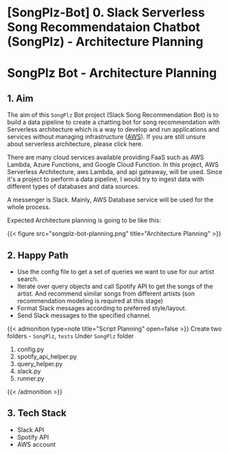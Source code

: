 # [SongPlz-Bot] 0. Slack Serverless Song Recommendataion Chatbot (SongPlz) - Architecture Planning



# SongPlz Bot - Architecture Planning

## 1. Aim

The aim of this `SongPlz` Bot project (Slack Song Recommendation Bot) is to build a data pipeline to create a chatting bot for song recommendation with Serverless architecture which is a way to develop and run applications and services without managing infrastructure ([AWS](https://aws.amazon.com/lambda/serverless-architectures-learn-more/)). If you are still unsure about serverless architecture, please click here. 

There are many cloud services available providing FaaS such as AWS Lambda, Azure Functions, and Google Cloud Function. In this project, AWS Serverless Architecture, aws Lambda, and api gateaway, will be used. Since it's a project to perform a data pipeline, I would try to ingest data with different types of databases and data sources. 

A messenger is Slack. Mainly, AWS Database service will be used for the whole process. 

Expected Architecture planning is going to be like this:

{{< figure src="songplz-bot-planning.png" title="Architecture Planning" >}}

## 2. Happy Path
* Use the config file to get a set of queries we want to use for our artist search.
* Iterate over query objects and call Spotify API to get the songs of the artist. And recommend similar songs from different artists (son recommendation modeling is required at this stage)
* Format Slack messages according to preferred style/layout.
* Send Slack messages to the specified channel.

{{< admonition type=note title="Script Planning" open=false >}}
Create two folders - `SongPlz`, `tests`
Under `SongPlz` folder
1. config.py 
2. spotify_api_helper.py
3. query_helper.py
4. slack.py
5. runner.py

{{< /admonition >}}
## 3. Tech Stack 
* Slack API
* Spotify API
* AWS account 


